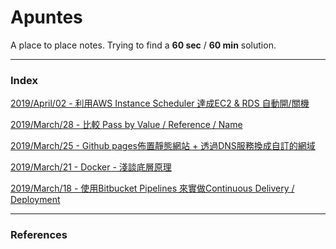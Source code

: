 # Apuntes

A place to place notes.
Trying to find a **60 sec** / **60 min** solution.


---

### Index

[2019/April/02 - 利用AWS Instance Scheduler 達成EC2 & RDS 自動開/關機][article#2019-april-02]

[2019/March/28 - 比較 Pass by Value / Reference / Name][article#2019-march-28]

[2019/March/25 - Github pages佈置靜態網站 + 透過DNS服務換成自訂的網域][article#2019-march-25]

[2019/March/21 - Docker - 淺談底層原理][article#2019-march-21]

[2019/March/18 - 使用Bitbucket Pipelines 來實做Continuous Delivery / Deployment][article#2019-march-18]


---

### References

[article#2019-march-18]: /src/posts/2019-march-18-bitbucket-pipelines-and-continuous-delivery-and-deployment.md

[article#2019-march-21]: /src/posts/2019-march-21-docker-introduction.md

[article#2019-march-25]: /src/posts/2019-march-25-github-pages-with-gandi-dns-configuration.md

[article#2019-march-28]: /src/posts/2019-03-28-difference-between-pass-by-value-reference-name.md

[article#2019-april-02]: /src/posts/2019-04-02-use-aws-instance-scheduler-for-auto-turning-instances-on-and-off.md